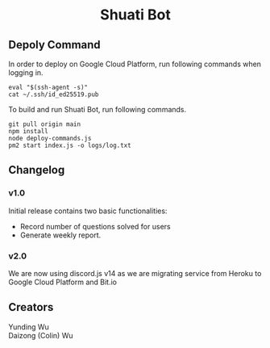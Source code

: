 <h1 style="text-align:center">Shuati Bot</h1>

## Depoly Command

In order to deploy on Google Cloud Platform, run following commands when logging in.

```
eval "$(ssh-agent -s)"
cat ~/.ssh/id_ed25519.pub
```

To build and run Shuati Bot, run following commands.

```
git pull origin main
npm install
node deploy-commands.js
pm2 start index.js -o logs/log.txt
```

## Changelog

### v1.0

Initial release contains two basic functionalities:

<ul>
    <li> Record number of questions solved for users </li>
    <li> Generate weekly report. </li>
</ul>

### v2.0

We are now using discord.js v14 as we are migrating service from Heroku to Google Cloud Platform and Bit.io

## Creators

Yunding Wu <br>
Daizong (Colin) Wu <br>
